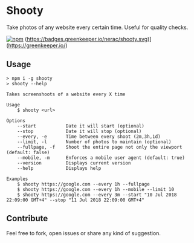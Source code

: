 # Shooty

Take photos of any website every certain time. Useful for quality checks.

[![npm](https://img.shields.io/npm/v/shooty.svg)](https://www.npmjs.com/package/shooty)
(https://badges.greenkeeper.io/nerac/shooty.svg)](https://greenkeeper.io/)



## Usage

	> npm i -g shooty
	> shooty --help

	Takes screenshoots of a website every X time

	Usage
		$ shooty <url>

	Options
		--start           Date it will start (optional)
		--stop            Date it will stop (optional)
		--every, -e       Time between every shoot (2m,3h,1d)
		--limit, -l       Number of photos to maintain (optional)
		--fullpage, -f    Shoot the entire page not only the viewport (default: false)
		--mobile, -m      Enforces a mobile user agent (default: true)
		--version         Displays current version
		--help            Displays help

	Examples
		$ shooty https://google.com --every 1h --fullpage
		$ shooty https://google.com --every 1h --mobile --limit 10
		$ shooty https://google.com --every 3m --start "10 Jul 2018 22:09:00 GMT+4" --stop "11 Jul 2018 22:09:00 GMT+4"


## Contribute

Feel free to fork, open issues or share any kind of suggestion.
